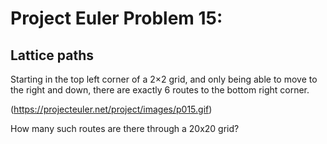 Project Euler Problem 15:
=========================

Lattice paths
---------------



Starting in the top left corner of a 2×2 grid, and only being able to move to the right and down, there are exactly 6 routes to the bottom right corner.

(https://projecteuler.net/project/images/p015.gif)


How many such routes are there through a 20x20 grid?